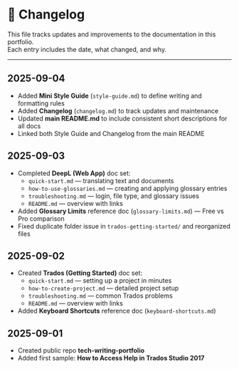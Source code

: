 # 📜 Changelog

This file tracks updates and improvements to the documentation in this portfolio.  
Each entry includes the date, what changed, and why.

---

## 2025-09-04
- Added **Mini Style Guide** (`style-guide.md`) to define writing and formatting rules  
- Added **Changelog** (`changelog.md`) to track updates and maintenance  
- Updated **main README.md** to include consistent short descriptions for all docs  
- Linked both Style Guide and Changelog from the main README  

## 2025-09-03
- Completed **DeepL (Web App)** doc set:  
  - `quick-start.md` — translating text and documents  
  - `how-to-use-glossaries.md` — creating and applying glossary entries  
  - `troubleshooting.md` — login, file type, and glossary issues  
  - `README.md` — overview with links  
- Added **Glossary Limits** reference doc (`glossary-limits.md`) — Free vs Pro comparison  
- Fixed duplicate folder issue in `trados-getting-started/` and reorganized files  

## 2025-09-02
- Created **Trados (Getting Started)** doc set:  
  - `quick-start.md` — setting up a project in minutes  
  - `how-to-create-project.md` — detailed project setup  
  - `troubleshooting.md` — common Trados problems  
  - `README.md` — overview with links  
- Added **Keyboard Shortcuts** reference doc (`keyboard-shortcuts.md`)  

## 2025-09-01
- Created public repo **tech-writing-portfolio**  
- Added first sample: **How to Access Help in Trados Studio 2017**
